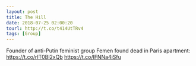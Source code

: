 ```yaml
---
layout: post
title: The Hill
date: 2018-07-25 02:00:20
tourl: http://t.co/t414UtTRv4
tags: [Group]
---
```

Founder of anti-Putin feminist group Femen found dead in Paris apartment: https://t.co/rIT0Bl2xQb https://t.co/lFNNa4iSfu